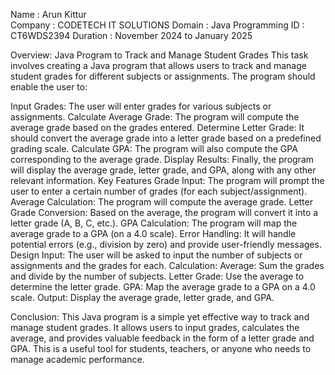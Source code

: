 Name : Arun Kittur                                                                                                                                                                                                     
Company : CODETECH IT SOLUTIONS                                                                                                                                                                                   Domain : Java Programming 
ID : CT6WDS2394
Duration : November 2024 to January 2025

Overview: Java Program to Track and Manage Student Grades
This task involves creating a Java program that allows users to track and manage student grades for different subjects or assignments. The program should enable the user to:

Input Grades: The user will enter grades for various subjects or assignments.
Calculate Average Grade: The program will compute the average grade based on the grades entered.
Determine Letter Grade: It should convert the average grade into a letter grade based on a predefined grading scale.
Calculate GPA: The program will also compute the GPA corresponding to the average grade.
Display Results: Finally, the program will display the average grade, letter grade, and GPA, along with any other relevant information.
Key Features
Grade Input: The program will prompt the user to enter a certain number of grades (for each subject/assignment).
Average Calculation: The program will compute the average grade.
Letter Grade Conversion: Based on the average, the program will convert it into a letter grade (A, B, C, etc.).
GPA Calculation: The program will map the average grade to a GPA (on a 4.0 scale).
Error Handling: It will handle potential errors (e.g., division by zero) and provide user-friendly messages.
Design
Input: The user will be asked to input the number of subjects or assignments and the grades for each.
Calculation:
Average: Sum the grades and divide by the number of subjects.
Letter Grade: Use the average to determine the letter grade.
GPA: Map the average grade to a GPA on a 4.0 scale.
Output: Display the average grade, letter grade, and GPA.

Conclusion:
This Java program is a simple yet effective way to track and manage student grades. It allows users to input grades, calculates the average, and provides valuable feedback in the form of a letter grade and GPA. This is a useful tool for students, teachers, or anyone who needs to manage academic performance.
